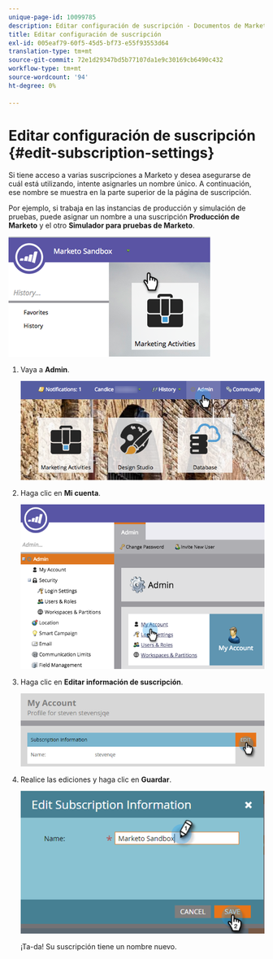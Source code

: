 ```yaml
---
unique-page-id: 10099785
description: Editar configuración de suscripción - Documentos de Marketo - Documentación del producto
title: Editar configuración de suscripción
exl-id: 005eaf79-60f5-45d5-bf73-e55f93553d64
translation-type: tm+mt
source-git-commit: 72e1d29347bd5b77107da1e9c30169cb6490c432
workflow-type: tm+mt
source-wordcount: '94'
ht-degree: 0%

---
```


# Editar configuración de suscripción {#edit-subscription-settings}

Si tiene acceso a varias suscripciones a Marketo y desea asegurarse de cuál está utilizando, intente asignarles un nombre único. A continuación, ese nombre se muestra en la parte superior de la página de suscripción.

Por ejemplo, si trabaja en las instancias de producción y simulación de pruebas, puede asignar un nombre a una suscripción **Producción de Marketo** y el otro **Simulador para pruebas de Marketo**.

![](assets/image2016-4-8-14-3a34-3a28.png)

1. Vaya a **Admin**.

   ![](assets/adminhand-1.png)

1. Haga clic en **Mi cuenta**.

   ![](assets/image2015-6-23-15-3a16-3a52.png)

1. Haga clic en **Editar información de suscripción**.

   ![](assets/image2016-5-24-10-3a34-3a32.png)

1. Realice las ediciones y haga clic en **Guardar**.

   ![](assets/image2016-5-24-10-3a40-3a6.png)

   ¡Ta-da! Su suscripción tiene un nombre nuevo.
